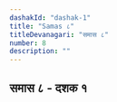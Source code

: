 ```yaml
---
dashakId: "dashak-1"
title: "Samas ८"
titleDevanagari: "समास ८"
number: 8
description: ""
---
```


## समास ८ - दशक १
